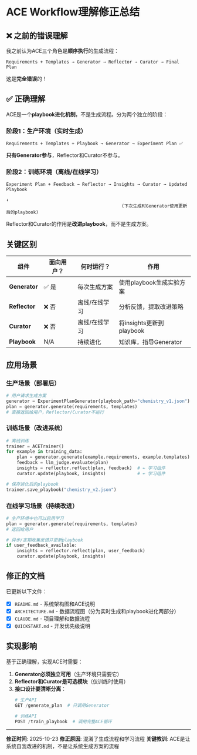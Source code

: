 # ACE Workflow理解修正总结

## ❌ 之前的错误理解

我之前认为ACE三个角色是**顺序执行**的生成流程：

```
Requirements + Templates → Generator → Reflector → Curator → Final Plan
```

这是**完全错误**的！

## ✅ 正确理解

ACE是一个**playbook进化机制**，不是生成流程。分为两个独立的阶段：

### 阶段1：生产环境（实时生成）

```
Requirements + Templates + Playbook → Generator → Experiment Plan ✅
```

**只有Generator参与**，Reflector和Curator不参与。

### 阶段2：训练环境（离线/在线学习）

```
Experiment Plan + Feedback → Reflector → Insights → Curator → Updated Playbook
                                                                      ↓
                                            (下次生成时Generator使用更新后的playbook)
```

Reflector和Curator的作用是**改进playbook**，而不是生成方案。

## 关键区别

| 组件 | 面向用户？ | 何时运行？ | 作用 |
|------|----------|----------|------|
| **Generator** | ✅ 是 | 每次生成方案 | 使用playbook生成实验方案 |
| **Reflector** | ❌ 否 | 离线/在线学习 | 分析反馈，提取改进策略 |
| **Curator** | ❌ 否 | 离线/在线学习 | 将insights更新到playbook |
| **Playbook** | N/A | 持续进化 | 知识库，指导Generator |

## 应用场景

### 生产场景（部署后）
```python
# 用户请求生成方案
generator = ExperimentPlanGenerator(playbook_path="chemistry_v1.json")
plan = generator.generate(requirements, templates)
# 直接返回给用户，Reflector/Curator不运行
```

### 训练场景（改进系统）
```python
# 离线训练
trainer = ACETrainer()
for example in training_data:
    plan = generator.generate(example.requirements, example.templates)
    feedback = llm_judge.evaluate(plan)
    insights = reflector.reflect(plan, feedback)  # ← 学习组件
    curator.update(playbook, insights)            # ← 学习组件

# 保存进化后的playbook
trainer.save_playbook("chemistry_v2.json")
```

### 在线学习场景（持续改进）
```python
# 生产环境中也可以启用学习
plan = generator.generate(requirements, templates)
# 返回给用户

# 异步/定期收集反馈并更新playbook
if user_feedback_available:
    insights = reflector.reflect(plan, user_feedback)
    curator.update(playbook, insights)
```

## 修正的文档

已更新以下文件：
- [x] `README.md` - 系统架构图和ACE说明
- [x] `ARCHITECTURE.md` - 数据流程图（分为实时生成和playbook进化两部分）
- [x] `CLAUDE.md` - 项目理解和数据流程
- [x] `QUICKSTART.md` - 开发优先级说明

## 实现影响

基于正确理解，实现ACE时需要：

1. **Generator必须独立可用**（生产环境只需要它）
2. **Reflector和Curator是可选模块**（仅训练时使用）
3. **接口设计要清晰分离**：
   ```python
   # 生产API
   GET /generate_plan  # 只调用Generator

   # 训练API
   POST /train_playbook  # 调用完整ACE循环
   ```

---

**修正时间**: 2025-10-23
**修正原因**: 混淆了生成流程和学习流程
**关键教训**: ACE是让系统自我改进的机制，不是让系统生成方案的流程
